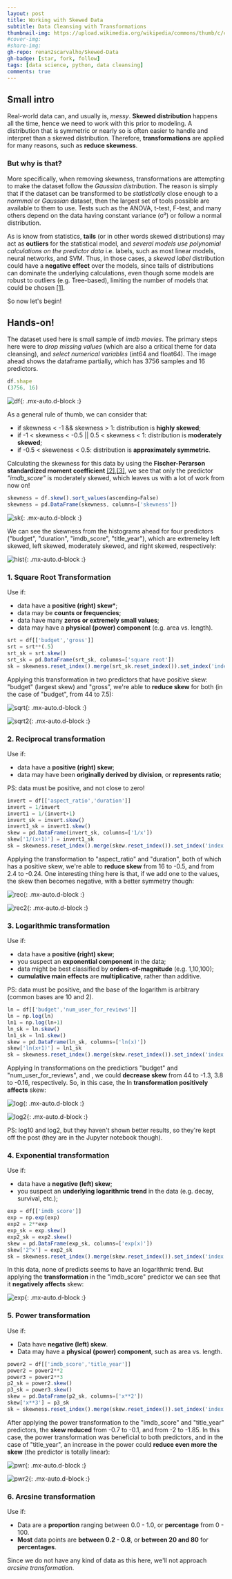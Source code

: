 ```yaml
---
layout: post
title: Working with Skewed Data
subtitle: Data Cleansing with Transformations
thumbnail-img: https://upload.wikimedia.org/wikipedia/commons/thumb/c/c3/Python-logo-notext.svg/1024px-Python-logo-notext.svg.png
#cover-img: 
#share-img: 
gh-repo: renan2scarvalho/Skewed-Data
gh-badge: [star, fork, follow]
tags: [data science, python, data cleansing]
comments: true
---
```


## Small intro

Real-world data can, and usually is, *messy*. **Skewed distribution** happens all the time, hence we need to work with this prior to modeling. A distribution
that is symmetric or nearly so is often easier to handle and interpret than a skewed distribution. Therefore, **transformations** are applied for many reasons, 
such as **reduce skewness**.

### But why is that?

More specifically, when removing skewness, transformations are attempting to make the dataset follow the *Gaussian distribution*.
The reason is simply that if the dataset can be transformed to be *statistically* close enough to a *normmal* or *Gaussian* dataset, then the largest set of
tools possible are available to them to use. Tests such as the ANOVA, t-test, F-test, and many others depend on the data having constant variance (σ²)
or follow a normal distribution.

As is know from statistics, **tails** (or in other words skewed distributions) may act as **outliers** for the statistical model, 
and *several models use polynomial calculations on the predictor data* i.e. labels, such as most linear models, neural networks, and SVM. 
Thus, in those cases, a *skewed label* distribution could have a **negative effect** over the models, since tails of distributions can dominate 
the underlying calculations, even though some models are robust to outliers (e.g. Tree-based), limiting the number of models that could be 
chosen [[1]](https://towardsdatascience.com/skewed-data-a-problem-to-your-statistical-model-9a6b5bb74e37).

So now let's begin!

## Hands-on!

The dataset used here is small sample of *imdb movies*. The primary steps here were to *drop missing values* (which are also a critical theme for data
cleansing), and *select numerical variables* (int64 and float64). The image ahead shows the dataframe partially, which has 3756 samples and 16 predictors.

```javascript
df.shape
(3756, 16)
```

![df](https://user-images.githubusercontent.com/63553829/91345851-64d58380-e7b6-11ea-9670-ecb355ed8f80.png){: .mx-auto.d-block :}

As a general rule of thumb, we can consider that:
- if skewness < -1 && skewness > 1: distribution is **highly skewed**;
- if -1 < skewness < -0.5 || 0.5 < skewness < 1: distribution is **moderately skewed**;
- if -0.5 < skeweness < 0.5: distribution is **approximately symmetric**.

Calculating the skewness for this data by using the **Fischer-Perarson standardized moment coefficient** [[2]](https://pandas.pydata.org/pandas-docs/stable/reference/api/pandas.DataFrame.skew.html),[[3]](https://medium.com/@ODSC/transforming-skewed-data-for-machine-learning-90e6cc364b0), we see that only the predictor *"imdb_score"* is moderately skewed, which leaves us with a lot of work from now on!

```javascript
skewness = df.skew().sort_values(ascending=False)
skewness = pd.DataFrame(skewness, columns=['skewness'])
```

![sk](https://user-images.githubusercontent.com/63553829/91346892-dfeb6980-e7b7-11ea-9775-0b9c8c52dfbe.png){: .mx-auto.d-block :}

We can see the skewness from the histograms ahead for four predictors ("budget", "duration", "imdb_score", "title_year"), which are extremeley left
skewed, left skewed, moderately skewed, and  right skewed, respectively:

![hist](https://user-images.githubusercontent.com/63553829/91347239-5ee0a200-e7b8-11ea-87c5-04cd529c779c.png){: .mx-auto.d-block :}


### 1. Square Root Transformation

Use if:
- data have a **positive (right) skew***;
- data may be **counts or frequencies**;
- data have many **zeros or extremely small values**;
- data may have a **physical (power) component** (e.g. area  vs. length).

```javascript
srt = df[['budget','gross']]
srt = srt**(.5)
srt_sk = srt.skew()
srt_sk = pd.DataFrame(srt_sk, columns=['square root'])
sk = skewness.reset_index().merge(srt_sk.reset_index()).set_index('index')
```

Applying this transformation in two predictors that have positive skew: "budget" (largest skew) and "gross", we're able to **reduce skew** for both (in the case of "budget", from 44 to 7.5):

![sqrt](https://user-images.githubusercontent.com/63553829/91363184-72990200-e7d2-11ea-8fa5-795f5a89675d.png){: .mx-auto.d-block :}

![sqrt2](https://user-images.githubusercontent.com/63553829/91363226-8e040d00-e7d2-11ea-9b9a-e668b376a93c.png){: .mx-auto.d-block :}


### 2. Reciprocal transformation

Use if:
- data have a **positive (right) skew**;
- data may have been **originally derived by division**, or **represents ratio**;
 
PS: data must be positive, and not close to zero!

```javascript
invert = df[['aspect_ratio','duration']]
invert = 1/invert
invert1 = 1/(invert+1)
invert_sk = invert.skew()
invert1_sk = invert1.skew()
skew = pd.DataFrame(invert_sk, columns=['1/x'])
skew['1/(x+1)'] = invert1_sk
sk = skewness.reset_index().merge(skew.reset_index()).set_index('index')
```

Applying the transformation to "aspect_ratio" and "duration", both of which has a positive skew, we're able to **reduce skew** from 16 to -0.5, and from 2.4 to -0.24. One interesting thing here is that, if we add one to the values, the skew then becomes negative, with a better symmetry though:

![rec](https://user-images.githubusercontent.com/63553829/91363527-31edb880-e7d3-11ea-82ad-cdfd72060528.png){: .mx-auto.d-block :}

![rec2](https://user-images.githubusercontent.com/63553829/91363558-429e2e80-e7d3-11ea-9268-62723f5b833d.png){: .mx-auto.d-block :}


### 3. Logarithmic transformation

Use if:
- data have a **positive (right) skew**;
- you suspect an **exponential component** in the data;
- data might be best classified by **orders-of-magnitude** (e.g. 1,10,100);
- **cumulative main effects** are **multiplicative**, rather than additive.

PS: data must be positive, and the base of the logarithm is arbitrary (common bases are 10 and 2).

```javascript
ln = df[['budget','num_user_for_reviews']]
ln = np.log(ln)
ln1 = np.log(ln+1)
ln_sk = ln.skew()
ln1_sk = ln1.skew()
skew = pd.DataFrame(ln_sk, columns=['ln(x)'])
skew['ln(x+1)'] = ln1_sk
sk = skewness.reset_index().merge(skew.reset_index()).set_index('index')
```

Applying ln transformations on the predictiors "budget" and "num_user_for_reviews", and , we could **decrease skew** from 44 to -1.3, 3.8 to -0.16, respectively. So, in this case, the ln **transformation positively affects** skew:

![log](https://user-images.githubusercontent.com/63553829/91363831-e687da00-e7d3-11ea-989f-a1eff13b7e39.png){: .mx-auto.d-block :}

![log2](https://user-images.githubusercontent.com/63553829/91363863-f30c3280-e7d3-11ea-963a-45c6e37694b0.png){: .mx-auto.d-block :}

PS: log10 and log2, but they haven't shown better results, so they're kept off the post (they are in the Jupyter notebook though).


### 4. Exponential transformation

Use if:
- data have a **negative (left) skew**;
- you suspect an **underlying logarithmic trend** in the data (e.g. decay, survival, etc.);

```javascript
exp = df[['imdb_score']]
exp = np.exp(exp)
exp2 = 2**exp
exp_sk = exp.skew()
exp2_sk = exp2.skew()
skew = pd.DataFrame(exp_sk, columns=['exp(x)'])
skew['2^x'] = exp2_sk
sk = skewness.reset_index().merge(skew.reset_index()).set_index('index')
```

In this data, none of predicts seems to have an logarithmic trend. But applying the **transformation** in the "imdb_score" predictor we can see that it **negatively affects** skew:

![exp](https://user-images.githubusercontent.com/63553829/91364291-cad10380-e7d4-11ea-8e8a-7d624a766349.png){: .mx-auto.d-block :}


### 5. Power transformation 
Use if:

- Data have **negative (left) skew**.
- Data may have a **physical (power) component**, such as area vs. length.

```javascript
power2 = df[['imdb_score','title_year']]
power2 = power2**2
power3 = power2**3
p2_sk = power2.skew()
p3_sk = power3.skew()
skew = pd.DataFrame(p2_sk, columns=['x**2'])
skew['x**3'] = p3_sk
sk = skewness.reset_index().merge(skew.reset_index()).set_index('index')
```

After applying the power transformation to the "imdb_score" and "title_year" predictors, the **skew reduced** from -0.7 to -0.1, and from -2 to -1.85. In this case, the power transformation was beneficial to both predictors, and in the case of "title_year", an increase in the power could **reduce even more the skew** (the predictor is totally linear):

![pwr](https://user-images.githubusercontent.com/63553829/91364404-04097380-e7d5-11ea-96fc-43cb51eaf44f.png){: .mx-auto.d-block :}

![pwr2](https://user-images.githubusercontent.com/63553829/91364433-11266280-e7d5-11ea-93b0-945aec24ceaa.png){: .mx-auto.d-block :}


### 6. Arcsine transformation
Use if:

- Data are a **proportion** ranging between 0.0 - 1.0, or **percentage** from 0 - 100.
- **Most** data points are **between 0.2 - 0.8**, or **between 20 and 80** for **percentages**.

Since we do not have any kind of data as this here, we'll not approach *arcsine transformation*.



